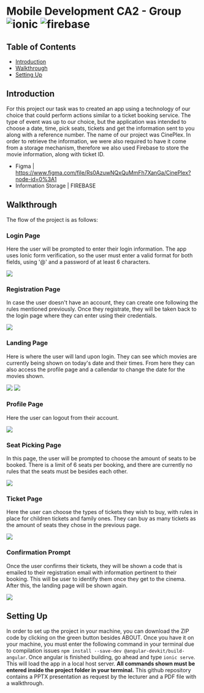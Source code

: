# Mobile Development CA2 - Group ![ionic](https://img.shields.io/badge/ionic-ng-green) ![firebase](https://img.shields.io/badge/-firebase-red)
## Table of Contents
* [Introduction](#introduction)
* [Walkthrough](#walkthrough)
* [Setting Up](#setting-up)
## Introduction
For this project our task was to created an app using a technology of our choice that could perform actions similar to a ticket booking service. The type of event was up to our
choice, but the application was intended to choose a date, time, pick seats, tickets and get the information sent to you along with a reference number. The name of our project
was CinePlex. In order to retrieve the information, we were also required to have it come from a storage mechanism, therefore we also used Firebase to store the movie information, along with ticket ID.
- Figma | https://www.figma.com/file/Rs0AzuwNQxQuMmFh7XanGa/CinePlex?node-id=0%3A1
- Information Storage | FIREBASE
## Walkthrough
The flow of the project is as follows:
### Login Page
Here the user will be prompted to enter their login information. The app uses Ionic form verification, so the user must enter a valid format for both fields, using '@' and 
a password of at least 6 characters.

![](/cineplexpages/login.PNG)

### Registration Page
In case the user doesn't have an account, they can create one following the rules mentioned previously. Once they registrate, they will be taken back to the login page
where they can enter using their credentials.

![](/cineplexpages/register.PNG)

### Landing Page

Here is where the user will land upon login. They can see which movies are currently being shown on today's date and their times. From here they can also access the profile
page and a callendar to change the date for the movies shown.

![](/cineplexpages/landing.PNG)
![](/cineplexpages/callendar.PNG)

### Profile Page

Here the user can logout from their account.

![](/cineplexpages/profile.PNG)

### Seat Picking Page

In this page, the user will be prompted to choose the amount of seats to be booked. There is a limit of 6 seats per booking, and there are currently no rules that the
seats must be besides each other.

![](/cineplexpages/seats.PNG)

### Ticket Page

Here the user can choose the types of tickets they wish to buy, with rules in place for children tickets and family ones. They can buy as many tickets as the amount
of seats they chose in the previous page.

![](/cineplexpages/ticket.PNG)

### Confirmation Prompt

Once the user confirms their tickets, they will be shown a code that is emailed to their registration email with information pertinent to their booking. This will be user
to identify them once they get to the cinema. After this, the landing page will be shown again.

![](/cineplexpages/confirmation.PNG)

## Setting Up
In order to set up the project in your machine, you can download the ZIP code by clicking on the green button besides ABOUT. Once you have it on your machine, you must enter
the following command in your terminal due to compilation issues `npm install --save-dev @angular-devkit/build-angular`. Once angular is finished building, go ahead and type `ionic serve`. This will load the app in a local host server. **All commands shown must be entered inside the project folder in your terminal.**
This github repository contains a PPTX presentation as request by the lecturer and a PDF file with a walkthrough. 
